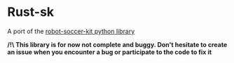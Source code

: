 # Rust-sk
A port of the [robot-soccer-kit python library](https://github.com/robot-soccer-kit/robot-soccer-kit/tree/master)

**/!\ This library is for now not complete and buggy. Don't hesitate to create an issue when you encounter a bug or participate to the code to fix it**
 